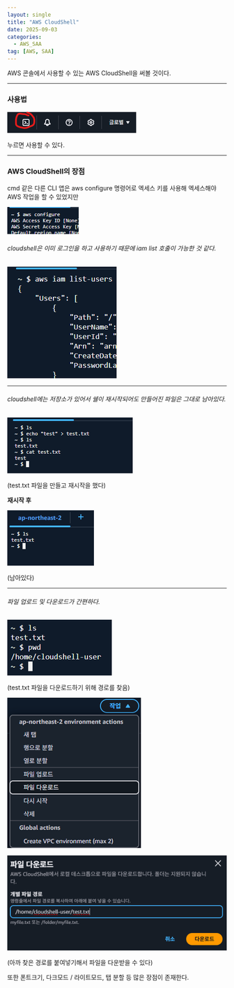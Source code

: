 ```yaml
---
layout: single
title: "AWS CloudShell"
date: 2025-09-03
categories:
  - AWS_SAA
tag: [AWS, SAA]
---
```


AWS 콘솔에서 사용할 수 있는 AWS CloudShell을 써볼 것이다.

- - -

### 사용법

![CS](/스샷%20자료실/CloudShell%20실습/1.png)

누르면 사용할 수 있다.

- - -

### AWS CloudShell의 장점

cmd 같은 다른 CLI 앱은 aws configure 명령어로 엑세스 키를 사용해 엑세스해야 AWS 작업을 할 수 있었지만

![CS](/스샷%20자료실/CloudShell%20실습/2.png)

###### cloudshell은 이미 로그인을 하고 사용하기 때문에 iam list 호출이 가능한 것 같다.

![CS](/스샷%20자료실/CloudShell%20실습/2.1.png)

- - -

###### cloudshell에는 저장소가 있어서 쉘이 재시작되어도 만들어진 파일은 그대로 남아있다.

![CS](/스샷%20자료실/CloudShell%20실습/3.png)

(test.txt 파일을 만들고 재시작을 했다)

**재시작 후**

![CS](/스샷%20자료실/CloudShell%20실습/4.png)

(남아있다)

- - -

###### 파일 업로드 및 다운로드가 간편하다.

![CS](/스샷%20자료실/CloudShell%20실습/5.png)

(test.txt 파일을 다운로드하기 위해 경로를 찾음)

![CS](/스샷%20자료실/CloudShell%20실습/6.png)

![CS](/스샷%20자료실/CloudShell%20실습/7.png)

(아까 찾은 경로를 붙여넣기해서 파일을 다운받을 수 있다)

또한 폰트크기, 다크모드 / 라이트모드, 탭 분할 등 많은 장점이 존재한다.


